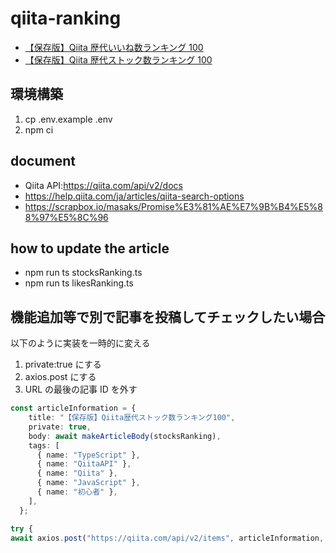 # qiita-ranking

- [【保存版】Qiita 歴代いいね数ランキング 100](https://qiita.com/newbee1939/items/48a37fcdc458603797de)
- [【保存版】Qiita 歴代ストック数ランキング 100](https://qiita.com/newbee1939/items/2391cd66cd00048df7cb)

## 環境構築

1. cp .env.example .env
2. npm ci

## document

- Qiita API:https://qiita.com/api/v2/docs
- https://help.qiita.com/ja/articles/qiita-search-options
- https://scrapbox.io/masaks/Promise%E3%81%AE%E7%9B%B4%E5%88%97%E5%8C%96

## how to update the article

- npm run ts stocksRanking.ts
- npm run ts likesRanking.ts

## 機能追加等で別で記事を投稿してチェックしたい場合

以下のように実装を一時的に変える

1. private:true にする
2. axios.post にする
3. URL の最後の記事 ID を外す

```typescript
const articleInformation = {
    title: "【保存版】Qiita歴代ストック数ランキング100",
    private: true,
    body: await makeArticleBody(stocksRanking),
    tags: [
      { name: "TypeScript" },
      { name: "QiitaAPI" },
      { name: "Qiita" },
      { name: "JavaScript" },
      { name: "初心者" },
    ],
  };

try {
await axios.post("https://qiita.com/api/v2/items", articleInformation, {
```
